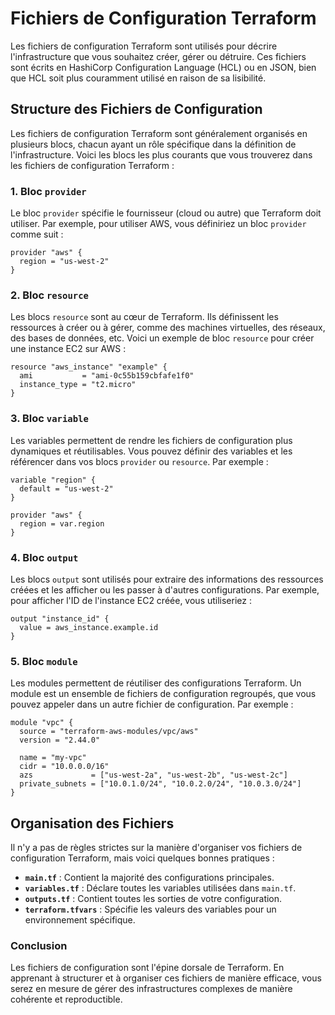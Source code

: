 
# Fichiers de Configuration Terraform

Les fichiers de configuration Terraform sont utilisés pour décrire l'infrastructure que vous souhaitez créer, gérer ou détruire. Ces fichiers sont écrits en HashiCorp Configuration Language (HCL) ou en JSON, bien que HCL soit plus couramment utilisé en raison de sa lisibilité.

## Structure des Fichiers de Configuration

Les fichiers de configuration Terraform sont généralement organisés en plusieurs blocs, chacun ayant un rôle spécifique dans la définition de l'infrastructure. Voici les blocs les plus courants que vous trouverez dans les fichiers de configuration Terraform :

### 1. Bloc `provider`

Le bloc `provider` spécifie le fournisseur (cloud ou autre) que Terraform doit utiliser. Par exemple, pour utiliser AWS, vous définiriez un bloc `provider` comme suit :

```hcl
provider "aws" {
  region = "us-west-2"
}
```

### 2. Bloc `resource`

Les blocs `resource` sont au cœur de Terraform. Ils définissent les ressources à créer ou à gérer, comme des machines virtuelles, des réseaux, des bases de données, etc. Voici un exemple de bloc `resource` pour créer une instance EC2 sur AWS :

```hcl
resource "aws_instance" "example" {
  ami           = "ami-0c55b159cbfafe1f0"
  instance_type = "t2.micro"
}
```

### 3. Bloc `variable`

Les variables permettent de rendre les fichiers de configuration plus dynamiques et réutilisables. Vous pouvez définir des variables et les référencer dans vos blocs `provider` ou `resource`. Par exemple :

```hcl
variable "region" {
  default = "us-west-2"
}

provider "aws" {
  region = var.region
}
```

### 4. Bloc `output`

Les blocs `output` sont utilisés pour extraire des informations des ressources créées et les afficher ou les passer à d'autres configurations. Par exemple, pour afficher l'ID de l'instance EC2 créée, vous utiliseriez :

```hcl
output "instance_id" {
  value = aws_instance.example.id
}
```

### 5. Bloc `module`

Les modules permettent de réutiliser des configurations Terraform. Un module est un ensemble de fichiers de configuration regroupés, que vous pouvez appeler dans un autre fichier de configuration. Par exemple :

```hcl
module "vpc" {
  source = "terraform-aws-modules/vpc/aws"
  version = "2.44.0"

  name = "my-vpc"
  cidr = "10.0.0.0/16"
  azs             = ["us-west-2a", "us-west-2b", "us-west-2c"]
  private_subnets = ["10.0.1.0/24", "10.0.2.0/24", "10.0.3.0/24"]
}
```

## Organisation des Fichiers

Il n'y a pas de règles strictes sur la manière d'organiser vos fichiers de configuration Terraform, mais voici quelques bonnes pratiques :

- **`main.tf`** : Contient la majorité des configurations principales.
- **`variables.tf`** : Déclare toutes les variables utilisées dans `main.tf`.
- **`outputs.tf`** : Contient toutes les sorties de votre configuration.
- **`terraform.tfvars`** : Spécifie les valeurs des variables pour un environnement spécifique.

### Conclusion

Les fichiers de configuration sont l'épine dorsale de Terraform. En apprenant à structurer et à organiser ces fichiers de manière efficace, vous serez en mesure de gérer des infrastructures complexes de manière cohérente et reproductible.
